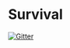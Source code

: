 # Survival

[![Gitter](https://badges.gitter.im/Darvey/Survival.svg)](https://gitter.im/Darvey/Survival?utm_source=badge&utm_medium=badge&utm_campaign=pr-badge&utm_content=badge)